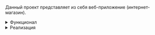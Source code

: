 Данный проект представляет из себя веб-приложение (интернет-магазин).

<details><summary>Функционал</summary>
На главной странице расположен блок с кнопками, можно войти в аккаунт или зарегистрироваться:

![image](https://github.com/maksim25y/ShopApp/assets/131711956/061a328f-dd0f-437f-856e-51e7b26d8426)

При нажатии на кнопку "Регистрация" происходит переход на страницу регистрации:
![image](https://github.com/maksim25y/ShopApp/assets/131711956/9a8cc8d7-1b86-4f78-9fec-715afb946834)

Добавлена валидация, в случае ввода некорректных данных будет выведено соответствующее сообщение
![image](https://github.com/maksim25y/ShopApp/assets/131711956/ba342fde-1e1e-41a6-8259-6b39eeb79839)

При нажатии на кнопку "Войти" пользователь перейдёт на страницу входа в аккаунт.
![image](https://github.com/maksim25y/ShopApp/assets/131711956/01b40196-fe43-47aa-8787-454bbb0cc7d2)

Если пользователь ввёл некорректные данные, то будет выведено соответствующее оповещени:
![image](https://github.com/maksim25y/ShopApp/assets/131711956/33f07a56-236e-406b-a183-44f1463b79d0)

При корректном вводе данных пользователь попадает на главную страницу сайта, кнопки "Войти" и "Регистрация" пропадают, появляются кнопка "Мой профиль" и "Список товаров":
![image](https://github.com/maksim25y/ShopApp/assets/131711956/c0280c5f-1ca6-4a56-83e2-c058a2617673)

Нажав на кнопку "Список товаров" пользователь попадает на страницу с доступными товарами и может перейти на страницу любого товара:
![image](https://github.com/maksim25y/ShopApp/assets/131711956/ae6ff76c-65a7-4a68-a513-2fa3bc11bd11)
При переходе на страницу товара пользователь увидит описание товара и сможет забронировать товар, нажав на кнопку "Добавить в корзину" (товар добавится в корзину, которую пользователь может просмотреть в его профиле):
![image](https://github.com/maksim25y/ShopApp/assets/131711956/64eec9bf-d78a-4a10-95b5-ccc972338b01)

При переходе в свой профиль пользователь сможет увидеть информацию профиля, сможет отредактировать данные профиля:
![image](https://github.com/maksim25y/ShopApp/assets/131711956/a4b2807d-6e7c-4e90-961e-517c58392919)
Добавлена валидация и при некорректном вводе данных для редактирования будет выведено сообщение:
![image](https://github.com/maksim25y/ShopApp/assets/131711956/9cc0e582-6408-4a5c-8a9f-2f084d325dfe)
При нажатии на кнопку "Моя корзина" пользователь может просмотреть товары в его корзине:
![image](https://github.com/maksim25y/ShopApp/assets/131711956/2520d08d-5b78-4278-84a3-5f809ee134bc)
Если товар добавляется в корзину пользователя, то он пропадает из общего списка товаров и больше не доступен для других пользователей (кроме администраторов), при нажатии на кнопку "Удалить из корзины" товар будет удалён из корзины и возвращён в список товаров.
При регистрации пользователь указывает свою почту и изначально она не подтверждена, но если пользователь нажмёт на кнопку для подтверждения ему на почту будет направлено письмо с кодом подтверждения:
![image](https://github.com/maksim25y/ShopApp/assets/131711956/116c226d-5419-474b-8102-35adeb9a6568)
После ввода кода подтверждения почта становится подтверждённой и надпись в профиле о необходимости опдтверждения пропадает.

Администратор может добавлять, удалять, редактировать товары, редактироватьm регистрировать и удалять пользователей:
![image](https://github.com/maksim25y/ShopApp/assets/131711956/9103f6da-8c86-4979-9e66-54ba705d827f)
![image](https://github.com/maksim25y/ShopApp/assets/131711956/795cb3fd-4951-40bd-9170-af5177cdb0e1)
![image](https://github.com/maksim25y/ShopApp/assets/131711956/905bfca1-e2d8-403d-8b47-e28f7a6a76aa)
![image](https://github.com/maksim25y/ShopApp/assets/131711956/37854085-5a12-4227-88ad-8f02ebc0b048)

</details>
<details><summary>Реализация</summary>
Во время выполнения проекта я использовал следующий набор технологий: PostgreSQL, Maven, Spring MVC, Spring Data JPA, Security, ORM Hibernate, Bootstrap, Thymeleaf, Spring Validation.
  
База данных:
![image](https://github.com/maksim25y/ShopApp/assets/131711956/6c8cee56-82a6-428d-a4eb-917834601c90)


</details>
